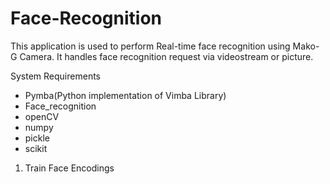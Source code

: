 # Face-Recognition

This application is used to perform Real-time face recognition using Mako-G Camera. It handles face recognition request via videostream or picture.

System Requirements
  - Pymba(Python implementation of Vimba Library)
  - Face_recognition
  - openCV
  - numpy
  - pickle
  - scikit

1. Train Face Encodings			

          
